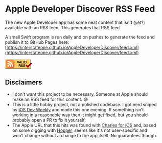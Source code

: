 # Apple Developer Discover RSS Feed

The new Apple Developer app has some neat content that isn't (yet?) available with an RSS feed. This generates that RSS feed.

A small Swift program is run daily and on pushes to generate the feed and publish it to GitHub Pages here: [https://interstateone.github.io/AppleDeveloperDiscover/feed.xml](https://interstateone.github.io/AppleDeveloperDiscover/feed.xml)

<a href="https://validator.w3.org/feed/check.cgi?url=https%3A//interstateone.github.io/AppleDeveloperDiscover/feed.xml"><img src="valid-rss-rogers.png" alt="[Valid RSS]" title="Validate my RSS feed" /></a>

## Disclaimers

- I don't want this project to be necessary. Someone at Apple should make an RSS feed for this content. 😄
- This is a little hobby project, not a polished codebase. I got nerd sniped by [iOS Dev Weekly](https://iosdevweekly.com/issues/453#news) and made this one evening. If something isn't working in a reasonable way then it might get fixed, but you should probably open a PR to fix it yourself.
- The Apple URL that this hits was found with [Charles for iOS](https://www.charlesproxy.com/documentation/ios/) and, based on some digging with [Hopper](https://www.hopperapp.com), seems like it's not user-specific and won't change without a change to the app itself. No guarantees though.
